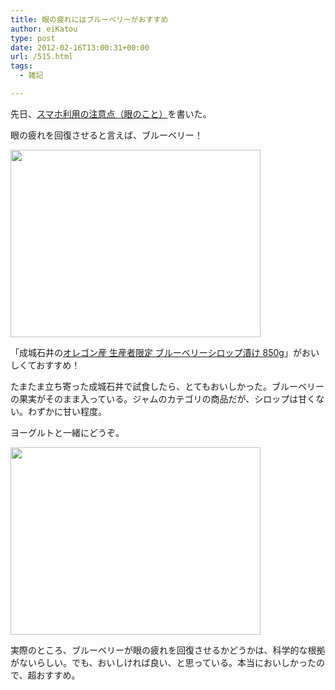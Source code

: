 ```yaml
---
title: 眼の疲れにはブルーベリーがおすすめ
author: eiKatou
type: post
date: 2012-02-16T13:00:31+00:00
url: /515.html
tags:
  - 雑記

---
```

先日、[スマホ利用の注意点（眼のこと）][1]を書いた。
  
眼の疲れを回復させると言えば、ブルーベリー！

[<img src="http://eikatou.net/blog/wp-content/uploads/2012/02/201202blueberry.jpg" alt="" title="201202blueberry" width="400" height="300" class="alignnone size-full wp-image-516" srcset="/uploads/2012/02/201202blueberry.jpg 400w, /uploads/2012/02/201202blueberry-300x225.jpg 300w" sizes="(max-width: 400px) 100vw, 400px" />][2]

「成城石井の[オレゴン産 生産者限定 ブルーベリーシロップ漬け 850g][3]」がおいしくておすすめ！

<!--more-->

たまたま立ち寄った成城石井で試食したら、とてもおいしかった。ブルーベリーの果実がそのまま入っている。ジャムのカテゴリの商品だが、シロップは甘くない。わずかに甘い程度。

ヨーグルトと一緒にどうぞ。

[<img src="http://eikatou.net/blog/wp-content/uploads/2012/02/201202blueberry_yo.jpg" alt="" title="201202blueberry_yo" width="400" height="300" class="alignnone size-full wp-image-520" srcset="/uploads/2012/02/201202blueberry_yo.jpg 400w, /uploads/2012/02/201202blueberry_yo-300x225.jpg 300w" sizes="(max-width: 400px) 100vw, 400px" />][4]

実際のところ、ブルーベリーが眼の疲れを回復させるかどうかは、科学的な根拠がないらしい。でも、おいしければ良い、と思っている。本当においしかったので、超おすすめ。

 [1]: http://eikatou.net/blog/2012/02/smartphone-eye/
 [2]: http://eikatou.net/blog/wp-content/uploads/2012/02/201202blueberry.jpg
 [3]: http://www.seijoishii.com/d/54638
 [4]: http://eikatou.net/blog/wp-content/uploads/2012/02/201202blueberry_yo.jpg
